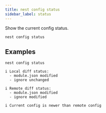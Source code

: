 ```yaml
---
title: nest config status
sidebar_label: status
---
```


Show the current config status.

```shell script
nest config status
```

## Examples

```shell script
nest config status
```
```
i Local diff status: 
  - module.json modified       
  - ignore unchanged 

i Remote diff status:
  - module.json modified
  - ignore modified

i Current config is newer than remote config
```
